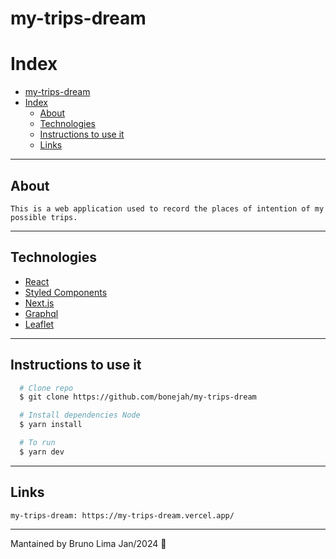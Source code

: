 # my-trips-dream

# Index

- [my-trips-dream](#my-trips-dream)
- [Index](#index)
  - [About](#about)
  - [Technologies](#technologies)
  - [Instructions to use it](#instructions-to-use-it)
  - [Links](#links)

---

## About

```
This is a web application used to record the places of intention of my possible trips.
```

---

## Technologies

- [React](https://react.dev/)
- [Styled Components](https://styled-components.com/)
- [Next.js](https://nextjs.org/)
- [Graphql](https://graphql.org/)
- [Leaflet](https://leafletjs.com/)

---

## Instructions to use it

```bash
  # Clone repo
  $ git clone https://github.com/bonejah/my-trips-dream

  # Install dependencies Node
  $ yarn install

  # To run
  $ yarn dev
```

---

## Links

```
my-trips-dream: https://my-trips-dream.vercel.app/
```

---

Mantained by Bruno Lima Jan/2024 🦧